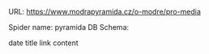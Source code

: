 URL: https://www.modrapyramida.cz/o-modre/pro-media

Spider name: pyramida
DB Schema:

date
title
link
content
